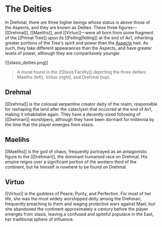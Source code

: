 # The Deities

In Drehmal, there are three higher beings whose status is above those of the Aspects, and they are known as Deities. These three figures—[[Drehmal]], [[Maelihs]], and [[Virtuo]]—were all born from some fragment of the [[Primal Tree]] upon its [[Felling|felling]] at the end of Av1, inheriting greater portions of the Tree's spirit and power than the [Aspects](/Lore/Higher_Beings/Aspects) had. As such, they take different appearances than the Aspects, and have greater levels of power, although they are comparitavely younger.

![[stasis_deities.png]]
> A mural found in the [[Stasis Facility]] depicting the three deities: Maelihs (left), Virtuo (right), and Drehmal (top).

## Drehmal
[[Drehmal]] is the colossal serpentine creator deity of the realm, responsible for reshaping the land after the cataclysm that occurred at the end of Av1, making it inhabitable again. They have a decently-sized following of [[Drehmari]] worshipers, although they have been dormant for millennia by the time that the player emerges from stasis.

## Maelihs
[[Maelihs]] is the god of chaos, frequently portrayed as an antagonistic figure to the [[Drehmari]], the dominant humanoid race on Drehmal. His empire reigns over a significant portion of the western third of the continent, but he himself is nowhere to be found on Drehmal.

## Virtuo
[[Virtuo]] is the goddess of Peace, Purity, and Perfection. For most of her life, she was the most widely worshipped deity among the Drehmari, frequently preaching to them and waging protective wars against Mael, but she abandoned the continent approximately a century before the player emerges from stasis, leaving a confused and spiteful populace in the East, her traditional sphere of influence.
